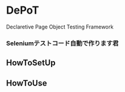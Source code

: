 DePoT
=====

Declaretive Page Object Testing Framework

### Seleniumテストコード自動で作ります君

## HowToSetUp

## HowToUse
